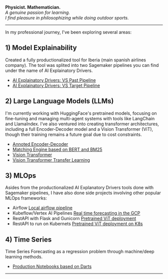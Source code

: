 

**Physicist. Mathematician.**  
*A genuine passion for learning.*  
*I find pleasure in philosophizing while doing outdoor sports.*

---

In my professional journey, I've been exploring several areas:
## 1) Model Explainability
Created a fully productionalized tool for Iberia (main spanish airlines company). The tool was splited into two Sagemaker pipelines you can find under the name of AI Explainatory Drivers.

- [AI Explainatory Drivers: VS Past Pipeline](https://github.com/nomadicsenseis/AI_Explanatory_Drivers-VS_past_pipeline)
- [AI Explainatory Drivers: VS Target Pipeline](https://github.com/nomadicsenseis/AI_Explanatory_Drivers-VS_target_pipeline)

## 2) Large Language Models (LLMs)
I'm currently working with HuggingFace's pretrained models, focusing on fine-tuning and managing multi-agent systems with tools like LangChain and LlamaIndex. I’ve also ventured into creating transformer architectures, including a full Encoder-Decoder model and a Vision Transformer (ViT), though their training remains a future goal due to cost constraints.

- [Annoted Encoder-Decoder](https://github.com/nomadicsenseis/annoted-transformer)
- [Matching Engine based on BERT and BM25](https://github.com/nomadicsenseis/Matching_Engine)
- [Vision Transformer](https://github.com/nomadicsenseis/VisionTransformer)
- [Vision Transformer Transfer Learning](https://github.com/nomadicsenseis/ViT_transfer_learning)

## 3) MLOps
Asides from the productionalized AI Explanatory Drivers tools done with Sagemaker pipelines, I have also done side projects involving other popular MLOps frameworks:
- Airflow [Local airflow pipeline](https://github.com/nomadicsenseis/airflow_binary_classifier)
- Kubeflow/Vertex AI Pipelines [Real time forecasting in the GCP](https://github.com/nomadicsenseis/Real-time-forecasting-with-BQML-and-VertexAI-pipelines)
- RestAPI with Flask and Gunicorn [Pretrained ViT deployment](https://github.com/nomadicsenseis/stage_0_REST_API_DOCKER)
- RestAPI to run on Kubernets [Pretrained ViT deployment on K8s](https://github.com/nomadicsenseis/VIT_image_classifier_stage_1)

## 4) Time Series
Time Series Forecasting as a regression problem through machine/deep learning methods. 

- [Production Notebooks based on Darts](https://github.com/nomadicsenseis/Forecasting-with-Darts-Hyperparameter-tunning-with-Optuna-andand-Explainability-with-SHAP)

---

